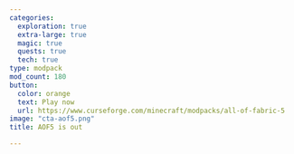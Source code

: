 ```yaml
---
categories:
  exploration: true
  extra-large: true
  magic: true
  quests: true
  tech: true
type: modpack
mod_count: 180
button:
  color: orange
  text: Play now
  url: https://www.curseforge.com/minecraft/modpacks/all-of-fabric-5
image: "cta-aof5.png"
title: AOF5 is out

---
```

